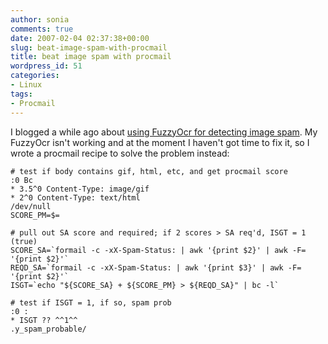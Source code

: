 ```yaml
---
author: sonia
comments: true
date: 2007-02-04 02:37:38+00:00
slug: beat-image-spam-with-procmail
title: beat image spam with procmail
wordpress_id: 51
categories:
- Linux
tags:
- Procmail
---
```


I blogged a while ago about [using FuzzyOcr for detecting image spam](http://blog.snowfrog.net/?q=node/417). My FuzzyOcr isn't working and at the moment I haven't got time to fix it, so I wrote a procmail recipe to solve the problem instead:

    
    
    
    # test if body contains gif, html, etc, and get procmail score
    :0 Bc
    * 3.5^0 Content-Type: image/gif
    * 2^0 Content-Type: text/html
    /dev/null
    SCORE_PM=$=
    
    # pull out SA score and required; if 2 scores > SA req'd, ISGT = 1 (true)
    SCORE_SA=`formail -c -xX-Spam-Status: | awk '{print $2}' | awk -F= '{print $2}'`
    REQD_SA=`formail -c -xX-Spam-Status: | awk '{print $3}' | awk -F= '{print $2}'`
    ISGT=`echo "${SCORE_SA} + ${SCORE_PM} > ${REQD_SA}" | bc -l`
    
    # test if ISGT = 1, if so, spam prob
    :0 :
    * ISGT ?? ^^1^^
    .y_spam_probable/
